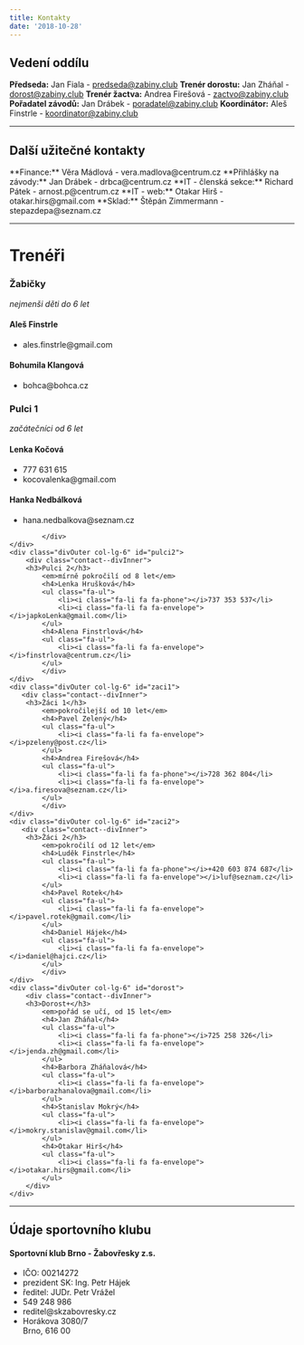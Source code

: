 ```yaml
---
title: Kontakty
date: '2018-10-28'
---
```

<h2>Vedení oddílu</h2>

**Předseda:** Jan Fiala - predseda@zabiny.club
**Trenér dorostu:** Jan Zháňal - dorost@zabiny.club
**Trenér žactva:** Andrea Firešová - zactvo@zabiny.club
**Pořadatel závodů:** Jan Drábek - poradatel@zabiny.club
**Koordinátor:** Aleš Finstrle - koordinator@zabiny.club
<!--
<h4>Libor Zřídkaveselý - předseda</h4>
<ul class="fa-ul">
    <li><i class="fa-li fa fa-phone"></i>604 996 773</li>
    <li><i class="fa-li fa fa-envelope"></i>zr@sky.cz</li>
    <li><i class="fa-li fa fa-home"></i>Skorkovského 153<br>Brno, 636 00</li>
</ul>
-->
<hr>
<h2>Další užitečné kontakty</h2>
**Finance:** Věra Mádlová - vera.madlova@centrum.cz
**Přihlášky na závody:** Jan Drábek - drbca@centrum.cz
**IT - členská sekce:** Richard Pátek - arnost.p@centrum.cz 
**IT - web:** Otakar Hirš - otakar.hirs@gmail.com
**Sklad:** Štěpán Zimmermann - stepazdepa@seznam.cz
<div class="row">
    <!--
    <div class="col-lg-6">  
        <h4>Finance - Věra Mádlová</h4>
            <ul class="fa-ul">
                <li><i class="fa-li fa fa-envelope"></i>vera.madlova@centrum.cz</li>
            </ul>
    </div>
    <div class="col-lg-6">
        <h4>Přihlášky na závody + Polaris - Jan Drábek</h4>
            <ul class="fa-ul">
                <li><i class="fa-li fa fa-envelope"></i>drbca@centrum.cz</li>
            </ul>
    </div>
    <div class="col-lg-6">
        <h3>IT</h3>
            <h4>Richard Pátek</h4>
            <ul class="fa-ul">
                <li><i class="fa-li fa fa-envelope"></i>arnost.p@centrum.cz</li>
            </ul>
            <h4>Otakar Hirš</h4>
            <ul class="fa-ul">
                <li><i class="fa-li fa fa-envelope"></i>otakar.hirs@gmail.com</li>
            </ul>
    </div>
    <div class="col-lg-6">
        <h4>Sklad - Štěpán Zimmermann</h4>
            <ul class="fa-ul">
                <li><i class="fa-li fa fa-envelope"></i>stepazdepa@seznam.cz</li>
            </ul>
    </div>-->
    <div class="col-12"> 
    <hr>
    <h1>Trenéři</h1>
    </div>
    <div class="divOuter col-lg-6" id="zabicky">
        <div class="contact--divInner">
        <h3>Žabičky</h3>
            <em>nejmenši děti do 6 let</em>
            <h4>Aleš Finstrle</h4>
            <ul class="fa-ul">
                <li><i class="fa-li fa fa-envelope"></i>ales.finstrle@gmail.com</li>
            </ul>
            <h4>Bohumila Klangová</h4>
            <ul class="fa-ul">
                <li><i class="fa-li fa fa-envelope"></i>bohca@bohca.cz</li>
            </ul>  
        </div>      
    </div>
    <div class="divOuter col-lg-6" id="pulci1">
        <div class="contact--divInner">
        <h3>Pulci 1</h3>
            <em>začátečníci od 6 let</em>
            <h4>Lenka Kočová</h4>
            <ul class="fa-ul">
                <li><i class="fa-li fa fa-phone"></i>777 631 615</li>
                <li><i class="fa-li fa fa-envelope"></i>kocovalenka@gmail.com</li>
            </ul>  
            <h4>Hanka Nedbálková</h4>
            <ul class="fa-ul">
                <li><i class="fa-li fa fa-envelope"></i>hana.nedbalkova@seznam.cz</li>
            </ul>
                      
            </div>
    </div>
    <div class="divOuter col-lg-6" id="pulci2">
        <div class="contact--divInner">
        <h3>Pulci 2</h3>
            <em>mírně pokročilí od 8 let</em>
            <h4>Lenka Hrušková</h4>
            <ul class="fa-ul">
                <li><i class="fa-li fa fa-phone"></i>737 353 537</li>
                <li><i class="fa-li fa fa-envelope"></i>japkoLenka@gmail.com</li>
            </ul>
            <h4>Alena Finstrlová</h4>
            <ul class="fa-ul">
                <li><i class="fa-li fa fa-envelope"></i>finstrlova@centrum.cz</li>
            </ul>          
            </div>
    </div>
    <div class="divOuter col-lg-6" id="zaci1">
       <div class="contact--divInner">
        <h3>Žáci 1</h3>
            <em>pokročilejší od 10 let</em>
            <h4>Pavel Zelený</h4>
            <ul class="fa-ul">
                <li><i class="fa-li fa fa-envelope"></i>pzeleny@post.cz</li>
            </ul>
            <h4>Andrea Firešová</h4>
            <ul class="fa-ul">
                <li><i class="fa-li fa fa-phone"></i>728 362 804</li>
                <li><i class="fa-li fa fa-envelope"></i>a.firesova@seznam.cz</li>
            </ul>            
            </div>
    </div>
    <div class="divOuter col-lg-6" id="zaci2">
       <div class="contact--divInner">
        <h3>Žáci 2</h3>
            <em>pokročilí od 12 let</em>
            <h4>Luděk Finstrle</h4>
            <ul class="fa-ul">
                <li><i class="fa-li fa fa-phone"></i>+420 603 874 687</li>
                <li><i class="fa-li fa fa-envelope"></i>luf@seznam.cz</li>
            </ul>
            <h4>Pavel Rotek</h4>
            <ul class="fa-ul">
                <li><i class="fa-li fa fa-envelope"></i>pavel.rotek@gmail.com</li>
            </ul>
            <h4>Daniel Hájek</h4>
            <ul class="fa-ul">
                <li><i class="fa-li fa fa-envelope"></i>daniel@hajci.cz</li>
            </ul>
            </div>
    </div>
    <div class="divOuter col-lg-6" id="dorost">
        <div class="contact--divInner">
        <h3>Dorost+</h3>
            <em>pořád se učí, od 15 let</em>
            <h4>Jan Zháňal</h4>
            <ul class="fa-ul">
                <li><i class="fa-li fa fa-phone"></i>725 258 326</li>
                <li><i class="fa-li fa fa-envelope"></i>jenda.zh@gmail.com</li>
            </ul>
            <h4>Barbora Zháňalová</h4>
            <ul class="fa-ul">
                <li><i class="fa-li fa fa-envelope"></i>barborazhanalova@gmail.com</li>
            </ul>
            <h4>Stanislav Mokrý</h4>
            <ul class="fa-ul">
                <li><i class="fa-li fa fa-envelope"></i>mokry.stanislav@gmail.com</li>
            </ul>
            <h4>Otakar Hirš</h4>
            <ul class="fa-ul">
                <li><i class="fa-li fa fa-envelope"></i>otakar.hirs@gmail.com</li>
            </ul>
        </div>
    </div>
</div>
    
<hr>
<h2>Údaje sportovního klubu</h2>
<h4>Sportovní klub Brno - Žabovřesky z.s.</h4>
<ul class="fa-ul">
    <li>IČO: 00214272</li>
    <li>prezident SK: Ing. Petr Hájek</li>
    <li>ředitel: JUDr. Petr Vrážel</li>
    <li><i class="fa-li fa fa-phone"></i>549 248 986</li>
    <li><i class="fa-li fa fa-envelope"></i>reditel@skzabovresky.cz</li>
    <li><i class="fa-li fa fa-map-marker"></i>Horákova 3080/7<br>Brno, 616 00</li>
</ul>



 


